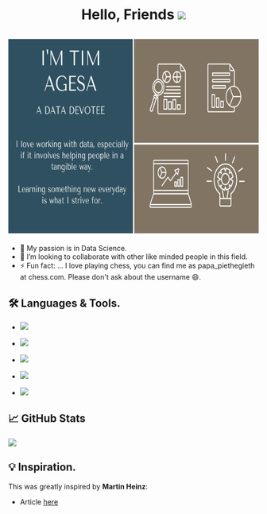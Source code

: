 # <p align="center">Hello, Friends <img src="https://raw.githubusercontent.com/MartinHeinz/MartinHeinz/master/wave.gif" width="40px">

<img src="header_2.png" alt="header" width="2500" height="400"/>


  
- 🌱 My passion is in Data Science.
- 👯 I’m looking to collaborate with other like minded people in this field.
- ⚡ Fun fact: ... I love playing chess, you can find me as papa_piethegieth at chess.com. Please don't ask about the username 😄.

## &#128736;  Languages & Tools.  

- ![](https://img.shields.io/badge/Code-Python-informational?style=flat&logo=python&logoColor=white&color=2bbc8a)

- ![](https://img.shields.io/badge/Shell-Bash-informational?style=flat&logo=gnu-bash&logoColor=white&color=2bbc8a)
  
- ![](https://img.shields.io/badge/Tools-Tableau-informational?style=flat&logo=tableau&logoColor=white&color=2bbc8a)
  
- ![](https://img.shields.io/badge/Tools-Jupyter_notebooks-informational?style=flat&logo=jupyter&logoColor=white&color=2bbc8a)
  
- ![](https://img.shields.io/badge/Editor-Sublimetext-informational?style=flat&logo=sublimetext&logoColor=white&color=2bbc8a)
  
## &#x1f4c8; GitHub Stats


<img align="center" src="https://github-readme-stats.vercel.app/api/top-langs/?username=Tim-Agesa&hide=java,html,tex&title_color=ffffff&text_color=c9cacc&icon_color=2bbc8a&bg_color=1d1f21&langs_count=3" />
</a>  

## 	&#128161;  Inspiration.
This was greatly inspired by __Martin Heinz__:
- Article [here](https://towardsdatascience.com/build-a-stunning-readme-for-your-github-profile-9b80434fe5d7)





